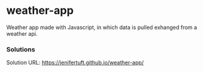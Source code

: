 # weather-app
Weather app made with Javascript, in which data is pulled exhanged from a weather api.

### Solutions
Solution URL: https://jenifertuft.github.io/weather-app/
